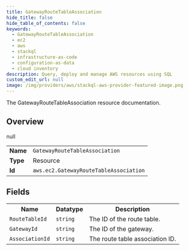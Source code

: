 ```yaml
---
title: GatewayRouteTableAssociation
hide_title: false
hide_table_of_contents: false
keywords:
  - GatewayRouteTableAssociation
  - ec2
  - aws
  - stackql
  - infrastructure-as-code
  - configuration-as-data
  - cloud inventory
description: Query, deploy and manage AWS resources using SQL
custom_edit_url: null
image: /img/providers/aws/stackql-aws-provider-featured-image.png
---
```

The GatewayRouteTableAssociation resource documentation.

## Overview
<table><tbody>
<tr><td><b>Name</b></td><td><code>GatewayRouteTableAssociation</code></td></tr>
<tr><td><b>Type</b></td><td>Resource</td></tr>
null
<tr><td><b>Id</b></td><td><code>aws.ec2.GatewayRouteTableAssociation</code></td></tr>
</tbody></table>

## Fields
<table><tbody>
<tr><th>Name</th><th>Datatype</th><th>Description</th></tr>
<tr><td><code>RouteTableId</code></td><td><code>string</code></td><td>The ID of the route table.</td></tr><tr><td><code>GatewayId</code></td><td><code>string</code></td><td>The ID of the gateway.</td></tr><tr><td><code>AssociationId</code></td><td><code>string</code></td><td>The route table association ID.</td></tr>
</tbody></table>